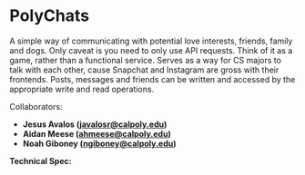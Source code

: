 # PolyChats

A simple way of communicating with potential love interests, friends, family and dogs. Only caveat is you need to only use API requests. Think of it as a game, rather than a functional service.
Serves as a way for CS majors to talk with each other, cause Snapchat and Instagram are gross with their frontends. Posts, messages and friends can be written and accessed by the appropriate write and read operations.

Collaborators:<br/>
- **Jesus Avalos (javalosr@calpoly.edu)**
- **Aidan Meese (ahmeese@calpoly.edu)**
- **Noah Giboney (ngiboney@calpoly.edu)**

**Technical Spec:**
